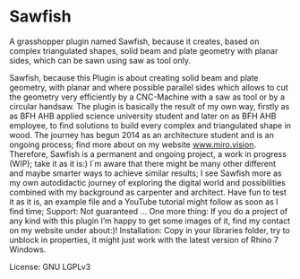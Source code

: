 # Sawfish
A grasshopper plugin named Sawfish, because it creates, based on complex triangulated shapes, solid beam and plate geometry with planar sides, which can be sawn using saw as tool only.


Sawfish, because this Plugin is about creating solid beam and plate geometry, with planar and where possible parallel sides which allows to cut the geometry very efficiently by a CNC-Machine with a saw as tool or by a circular handsaw. The plugin is basically the result of my own way, firstly as as BFH AHB applied science university student and later on as BFH AHB employee, to find solutions to build every complex and triangulated shape in wood. The journey has begun 2014 as an architecture student and is an ongoing process; find more about on my website www.miro.vision. Therefore, Sawfish is a permanent and ongoing project, a work in progress (WIP); take it as it is:) I`m aware that there might be many other different and maybe smarter ways to achieve similar results; I see Sawfish more as my own autodidactic journey of exploring the digital world and possibilities combined with my background as carpenter and architect. Have fun to test it as it is, an example file and a YouTube tutorial might follow as soon as I find time; Support: Not guaranteed ... One more thing: If you do a project of any kind with this plugin I’m happy to get some images of it, find my contact on my website under about:)!  Installation: Copy in your libraries folder, try to unblock in properties, it might just work with the latest version of Rhino 7 Windows.





License: GNU LGPLv3
